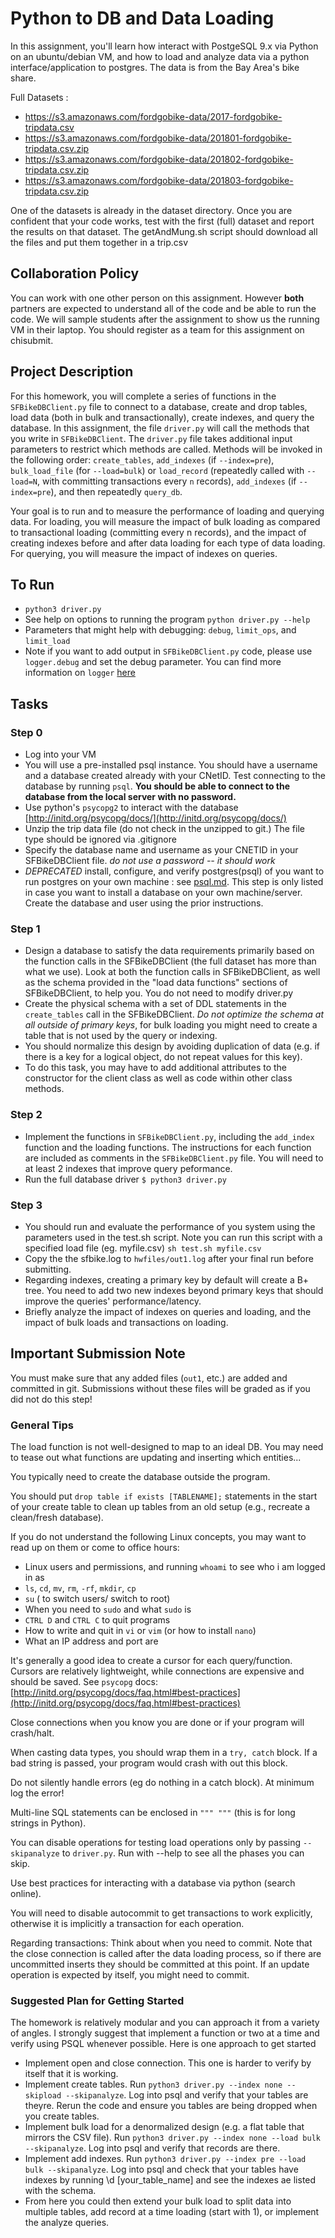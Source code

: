 # Python to DB and Data Loading


In this assignment, you'll learn how interact with PostgeSQL 9.x via Python on an ubuntu/debian VM, and how to load and analyze data via a python interface/application to postgres. The data is from the Bay Area's bike share.

Full Datasets :
 - https://s3.amazonaws.com/fordgobike-data/2017-fordgobike-tripdata.csv
 - https://s3.amazonaws.com/fordgobike-data/201801-fordgobike-tripdata.csv.zip
 - https://s3.amazonaws.com/fordgobike-data/201802-fordgobike-tripdata.csv.zip
 - https://s3.amazonaws.com/fordgobike-data/201803-fordgobike-tripdata.csv.zip

One of the datasets is already in the dataset directory. Once you are confident that your code works, test with the first (full) dataset and report the results on that dataset.
The getAndMung.sh script should download all the files and put them together in a trip.csv

## Collaboration Policy

You can work with one other person on this assignment. However **both** partners are expected to understand all of the code and be able to run the code. We will sample students after the assignment to show us the running VM in their laptop. You should register as a team for this assignment on chisubmit.

## Project Description
 For this homework, you will complete a series of functions in the `SFBikeDBClient.py` file to connect to a database, create and drop tables, load data (both in bulk and transactionally), create indexes, and query the database.  In this assignment, the file `driver.py` will call the methods that you write in `SFBikeDBClient`. The `driver.py` file takes additional input parameters to restrict which methods are called. Methods will be invoked in the following order: `create_tables`, `add_indexes` (if `--index=pre`), `bulk_load_file` (for `--load=bulk`) or `load_record` (repeatedly called with `--load=N`, with committing transactions every `n` records), `add_indexes` (if `--index=pre`), and then repeatedly `query_db`. 

 Your goal is to run and to measure the performance of loading and querying data. 
 For loading, you will measure the impact of bulk loading as compared to transactional loading (committing every n records), and the impact of creating indexes before and after data loading for each type of data loading. For querying, you will measure the impact of indexes on queries.

## To Run
 - `python3 driver.py`
 - See help on options to running the program `python driver.py --help`
 - Parameters that might help with debugging: `debug`, `limit_ops`, and `limit_load`
 - Note if you want to add output in `SFBikeDBClient.py` code, please use `logger.debug` and set the debug parameter. You can find more information on `logger` [here](https://docs.python.org/3/howto/logging.html) 

 
## Tasks

### Step 0
 - Log into your VM
 - You will use a pre-installed psql instance. You should have a username and a database created already with your CNetID. Test connecting to the database by running `psql`. **You should be able to connect to the database from the local server with no password.**
 - Use python's `psycopg2` to interact with the database [http://initd.org/psycopg/docs/](http://initd.org/psycopg/docs/) 
 - Unzip the trip data file (do not check in the unzipped to git.) The file type should be ignored via .gitignore
 - Specify the database name and username as your CNETID in your SFBikeDBClient file. *do not use a password -- it should work*
 - *DEPRECATED* install, configure, and verify postgres(psql) of you want to run postgres on your own machine : see [psql.md](psql.md). This step is only listed in case you want to install a database on your own machine/server. Create the database and user using the prior instructions. 


### Step 1
 - Design a database to satisfy the data requirements primarily based on the function calls in the SFBikeDBClient (the full dataset has more than what we use). Look at both the function calls in SFBikeDBClient, as well as the schema provided in the "load data functions" sections of SFBikeDBClient, to help you. You do not need to modify driver.py 
 - Create the physical schema with a set of DDL statements in the `create_tables` call in the SFBikeDBClient.  *Do not optimize the schema at all outside of primary keys*, for bulk loading you might need to create a table that is not used by the query or indexing.
 - You should normalize this design by avoiding duplication of data (e.g. if there is a key for a logical object, do not repeat values for this key).
 - To do this task, you may have to add additional attributes to the constructor for the client class as well as code within other class methods. 


### Step 2
 - Implement the functions in `SFBikeDBClient.py`, including the `add_index` function and the loading functions. The instructions for each function are included as comments in the `SFBikeDBClient.py` file.  You will need to at least 2 indexes that improve query peformance.
 - Run the full database driver `$ python3 driver.py`

### Step 3
 - You should run and evaluate the performance of you system using the parameters used in the test.sh script. Note you can run this script with a specified load file (eg. myfile.csv) `sh test.sh myfile.csv` 
 - Copy the the sfbike.log to `hwfiles/out1.log` after your final run before submitting.
 - Regarding indexes, creating a primary key by default will create a B+ tree. You need to add two new indexes beyond primary keys that should improve the queries' performance/latency.
 - Briefly analyze the impact of indexes on queries and loading, and the impact of bulk loads and transactions on loading.



## Important Submission Note
You must make sure that any added files (`out1`, etc.) are added and committed in git. Submissions without these files will be graded as if you did not do this step!

### General Tips
The load function is not well-designed to map to an ideal DB. You may need to tease out what functions are updating and inserting which entities...

You typically need to create the database outside the program.

You should put ```drop table if exists [TABLENAME];``` statements in the start of your create table to clean up tables from an old setup (e.g., recreate a clean/fresh database).

If you do not understand the following Linux concepts, you may want to read up on them or come to office hours:
 - Linux users and permissions, and running `whoami` to see who i am logged in as
 - `ls`, `cd`, `mv`, `rm`, `-rf`, `mkdir`, `cp`
 - `su`   ( to switch users/ switch to root)
 - When you need to `sudo` and what `sudo` is
 - `CTRL D` and `CTRL C` to quit programs
 - How to write and quit in `vi` or `vim` (or how to install `nano`)
 - What an IP address and port are

It's generally a good idea to create a cursor for each query/function. Cursors are relatively lightweight, while connections are expensive and should be saved. See `psycopg` docs: [http://initd.org/psycopg/docs/faq.html#best-practices](http://initd.org/psycopg/docs/faq.html#best-practices)

Close connections when you know you are done or if your program will crash/halt.

When casting data types, you should wrap them in a `try, catch` block. If a bad string is passed, your program would crash with out this block.

Do not silently handle errors (eg do nothing in a catch block). At minimum log the error!

Multi-line SQL statements can be enclosed in `""" """`  (this is for long strings in Python).

You can disable operations for testing load operations only by passing  `--skipanalyze` to  `driver.py`. Run with --help to see all the phases you can skip.
 
Use best practices for interacting with a database via python (search online).
 
You will need to disable autocommit to get transactions to work explicitly, otherwise it is implicitly a transaction for each operation. 

Regarding transactions: Think about when you need to commit.  Note that the close connection is called after the data loading process, so if there are uncommitted inserts they should be committed at this point. If an update operation is expected by itself, you might need to commit.


### Suggested Plan for Getting Started
The homework is relatively modular and you can approach it from a variety of angles. I strongly suggest that implement a function or two at a time and verify using PSQL whenever possible. Here is one approach to get started
 - Implement open and close connection. This one is harder to verify by itself that it is working.
 - Implement create tables. Run `python3 driver.py --index none --skipload --skipanalyze`. Log into psql and verify that your tables are theyre. Rerun the code and ensure you tables are being dropped when you create tables.
 - Implement bulk load for a denormalized design (e.g. a flat table that mirrors the CSV file). Run `python3 driver.py --index none --load bulk --skipanalyze`. Log into psql and verify that records are there.
 - Implement add indexes. Run `python3 driver.py --index pre --load bulk --skipanalyze`. Log into psql and check that your tables have indexes by running \d [your_table_name] and see the indexes ae listed with the schema.
 - From here you could then extend your bulk load to split data into multiple tables, add record at a time loading (start with 1), or implement the analyze queries. 
